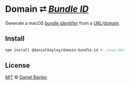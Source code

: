 Domain ⮂ _[Bundle ID]_
=======================
Generate a macOS _[bundle identifier][bundle id]_ from a [URL]/[domain].

Install
-------
~~~ sh
npm install @danielbayley/domain-bundle-id #--save-dev
~~~

License
-------
[MIT] © [Daniel Bayley]

[MIT]:              LICENSE.md
[Daniel Bayley]:    https://github.com/danielbayley

[alfred]:           https://alfredapp.com
[powerpack]:        https://alfredapp.com/powerpack
[workflows]:        https://alfredapp.com/workflows

[bundle id]:        https://developer.apple.com/documentation/bundleresources/information_property_list/cfbundleidentifier
[url]:              https://developer.mozilla.org/docs/Learn/Common_questions/What_is_a_URL
[domain]:           https://developer.mozilla.org/docs/Learn/Common_questions/What_is_a_URL/mdn-url-all.png
